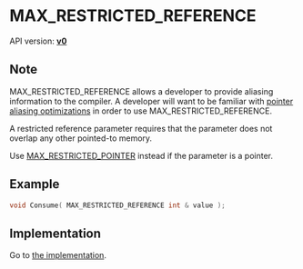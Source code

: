 # MAX_RESTRICTED_REFERENCE

API version: [**v0**](../../v0.md)

## Note

MAX_RESTRICTED_REFERENCE allows a developer to provide aliasing information to the compiler.
A developer will want to be familiar with [pointer aliasing optimizations](AliasingOptimizations.md) in order to use MAX_RESTRICTED_REFERENCE.

A restricted reference parameter requires that the parameter does not overlap any other pointed-to memory.

Use [MAX_RESTRICTED_POINTER](MAX_RESTRICTED_POINTER.md) instead if the parameter is a pointer.

## Example

```c++
void Consume( MAX_RESTRICTED_REFERENCE int & value );
```

## Implementation

Go to [the implementation](../../../../Code/Include/max/Containers/Range.inl#L61).
